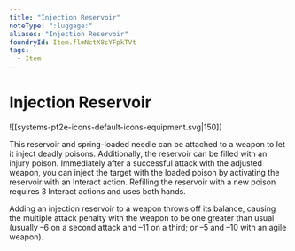 ```yaml
---
title: "Injection Reservoir"
noteType: ":luggage:"
aliases: "Injection Reservoir"
foundryId: Item.flmNctX8sYFpkTVt
tags:
  - Item
---
```


# Injection Reservoir
![[systems-pf2e-icons-default-icons-equipment.svg|150]]

This reservoir and spring-loaded needle can be attached to a weapon to let it inject deadly poisons. Additionally, the reservoir can be filled with an injury poison. Immediately after a successful attack with the adjusted weapon, you can inject the target with the loaded poison by activating the reservoir with an Interact action. Refilling the reservoir with a new poison requires 3 Interact actions and uses both hands.

Adding an injection reservoir to a weapon throws off its balance, causing the multiple attack penalty with the weapon to be one greater than usual (usually –6 on a second attack and –11 on a third; or –5 and –10 with an agile weapon).
